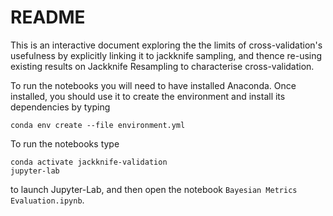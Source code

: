 # README

This is an interactive document exploring the the limits of cross-validation's usefulness by explicitly linking it to jackknife sampling, and thence re-using existing results on Jackknife Resampling to characterise cross-validation.

To run the notebooks you will need to have installed Anaconda. Once installed, you should use it to create the environment and install its dependencies by typing

    conda env create --file environment.yml

To run the notebooks type

    conda activate jackknife-validation
    jupyter-lab

to launch Jupyter-Lab, and then open the notebook `Bayesian Metrics Evaluation.ipynb`.


